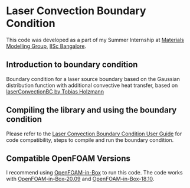 # Laser Convection Boundary Condition

This code was developed as a part of my Summer Internship at <a href="https://materialsmodellinggroup.github.io/">Materials Modelling Group</a>, <a href="https://iisc.ac.in/">IISc Bangalore</a>.

## Introduction to boundary condition
Boundary condition for a laser source boundary based on the Gaussian distribution function with additional convective heat transfer, based on <a href="https://bitbucket.org/shor-ty/laserconvectionbc/src">laserConvectionBC by Tobias Holzmann</a>

## Compiling the library and using the boundary condition
Please refer to the <a href = "https://github.com/asthana001/laser_convection_BC/blob/main/Laser__Convection_Boundary_Condition_User_Guide.pdf">Laser Convection Boundary Condition User Guide</a> for code compatibility, steps to compile and run the boundary condition.

## Compatible OpenFOAM Versions
I recommend using <a href="https://www.cfdsupport.com/openfoam-in-box.html">OpenFOAM-in-Box</a> to run this code. The code works with <a href="https://www.cfdsupport.com/openfoam-in-box.html">OpenFOAM-in-Box-20.09</a> and <a href="https://drive.google.com/file/d/1gzK8ipaC-be_dvljckus6uFizazkO1eU/view?usp=sharing">OpenFOAM-in-Box-18.10</a>.
